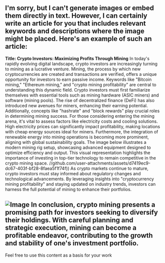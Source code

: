 I'm sorry, but I can't generate images or embed them directly in text. However, I can certainly write an article for you that includes relevant keywords and descriptions where the image might be placed. Here's an example of such an article:
---
**Title: Crypto Investors: Maximizing Profits Through Mining**
In today's rapidly evolving digital landscape, crypto investors are increasingly turning to mining as a lucrative venture. Mining, the process by which new cryptocurrencies are created and transactions are verified, offers a unique opportunity for investors to earn passive income. Keywords like "Bitcoin mining," "Ethereum mining," and "crypto mining profitability" are central to understanding this dynamic field.
Crypto investors must first familiarize themselves with essential tools such as mining hardware (ASIC miners) and software (mining pools). The rise of decentralized finance (DeFi) has also introduced new avenues for miners, enhancing their earning potential. Additionally, concepts like "hashrate" and "block rewards" play crucial roles in determining mining success.
For those considering entering the mining arena, it's vital to assess factors like electricity costs and cooling solutions. High electricity prices can significantly impact profitability, making locations with cheap energy sources ideal for miners. Furthermore, the integration of renewable energy into mining operations is becoming more prominent, aligning with global sustainability goals.
The image below illustrates a modern mining rig setup, showcasing advanced equipment designed to optimize efficiency and output. This visual representation highlights the importance of investing in top-tier technology to remain competitive in the crypto mining space.
 //github.com/user-attachments/assets/d7419ec9-dc67-403f-bf28-8faea5f1f74f))
As crypto markets continue to mature, crypto investors must stay informed about regulatory changes and technological advancements. By leveraging insights into "cryptocurrency mining profitability" and staying updated on industry trends, investors can harness the full potential of mining to enhance their portfolios.

![Image](https://github.com/user-attachments/assets/4a25d116-2220-4385-b08e-f287af8fcbc4)
In conclusion, crypto mining presents a promising path for investors seeking to diversify their holdings. With careful planning and strategic execution, mining can become a profitable endeavor, contributing to the growth and stability of one's investment portfolio.
---
Feel free to use this content as a basis for your work

